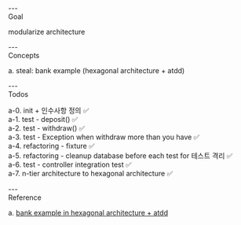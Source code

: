 ---\
Goal


modularize architecture




---\
Concepts


a. steal: bank example (hexagonal architecture + atdd)




---\
Todos


a-0. init + 인수사항 정의 :white_check_mark:\
a-1. test - deposit() :white_check_mark:\
a-2. test - withdraw() :white_check_mark:\
a-3. test - Exception when withdraw more than you have :white_check_mark:\
a-4. refactoring - fixture :white_check_mark:\
a-5. refactoring - cleanup database before each test for 테스트 격리 :white_check_mark:\
a-6. test - controller integration test :white_check_mark:\
a-7. n-tier architecture to hexagonal architecture :white_check_mark:




---\
Reference


a. [bank example in hexagonal architecture + atdd](https://github.com/ejoongseok/atdd-in-hexagonal)
